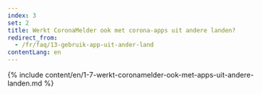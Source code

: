 ```yaml
---
index: 3
set: 2
title: Werkt CoronaMelder ook met corona-apps uit andere landen?
redirect_from: 
  - /fr/faq/13-gebruik-app-uit-ander-land
contentLang: en
---
```

{% include content/en/1-7-werkt-coronamelder-ook-met-apps-uit-andere-landen.md %}
